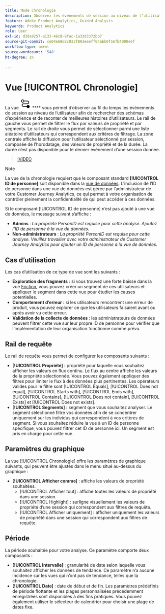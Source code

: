 ```yaml
---
title: Mode Chronologie
description: Observez les événements de session au niveau de l’utilisateur au fil du temps pour trouver des modèles d’expérience.
feature: Adobe Product Analytics, Guided Analysis
keywords: Product Analytics
role: User
exl-id: d3da9257-a133-46c8-8fac-1a33d3372bb7
source-git-commit: ce04e69d2c933f893eeeff04abb0f56fb4000e6f
workflow-type: tm+mt
source-wordcount: '548'
ht-degree: 1%

---
```


# Vue [!UICONTROL Chronologie]

La vue ![Chronologie](/help/assets/icons/Timeline.svg) **** vous permet d’observer au fil du temps les événements de session au niveau de l’utilisateur afin de rechercher des schémas d’expérience et de raconter de meilleures histoires d’utilisateurs. Le rail de gauche vous permet de filtrer le flux par valeurs de propriété et par segments. Le rail de droite vous permet de sélectionner parmi une liste aléatoire d’utilisateurs qui correspondent aux critères de filtrage. La zone centrale affiche la diffusion pour l’utilisateur sélectionné par session, composée de l’horodatage, des valeurs de propriété et de la durée. La durée n’est pas disponible pour le dernier événement d’une session donnée.

>[!VIDEO](https://video.tv.adobe.com/v/3427810/?learn=on)

>[!NOTE]
>
>La vue de la chronologie requiert que le composant standard **[!UICONTROL ID de personne]** soit disponible dans la [ vue de données](/help/data-views/component-reference.md#optional). L’inclusion de l’ID de personne dans une vue de données est gérée par l’administrateur de votre Customer Journey Analytics, ce qui permet à votre organisation de contrôler pleinement la confidentialité de qui peut accéder à ces données.

Si le composant [!UICONTROL ID de personne] n’est pas ajouté à une vue de données, le message suivant s’affiche :

* **Admins** : *La propriété PersonID est requise pour cette analyse. Ajoutez l&#39;ID de personne à la vue de données.*
* **Non-administrateurs** : *La propriété PersonID est requise pour cette analyse. Veuillez travailler avec votre administrateur de Customer Journey Analytics pour ajouter un ID de personne à la vue de données.*

## Cas d’utilisation

Les cas d’utilisation de ce type de vue sont les suivants :

* **Exploration des fragments** : si vous trouvez une forte baisse dans la vue [Friction](funnel.md), vous pouvez créer un segment de ces utilisateurs et appliquer le segment dans cette vue pour étudier les causes potentielles.
* **Comportement d’erreur** : si les utilisateurs rencontrent une erreur de produit, vous pouvez explorer ce que les utilisateurs faisaient avant ou après avoir vu cette erreur.
* **Validation de la collecte de données** : les administrateurs de données peuvent filtrer cette vue sur leur propre ID de personne pour vérifier que l’implémentation de leur organisation fonctionne comme prévu.

## Rail de requête

Le rail de requête vous permet de configurer les composants suivants :

* **[!UICONTROL Propriété]** : propriété pour laquelle vous souhaitez afficher les valeurs en flux continu. Le flux au centre affiche les valeurs de la propriété sélectionnée. Vous pouvez également appliquer des filtres pour limiter le flux à des données plus pertinentes. Les opérateurs valides pour le filtre sont [!UICONTROL Equals], [!UICONTROL Does not equal], [!UICONTROL Starts with], [!UICONTROL Ends with], [!UICONTROL Contains], [!UICONTROL Does not contain], [!UICONTROL Exists] et [!UICONTROL Does not exists].
* **[!UICONTROL Segments]** : segment que vous souhaitez analyser. Le segment sélectionné filtre vos données afin de se concentrer uniquement sur les individus qui correspondent à vos critères de segment. Si vous souhaitez réduire la vue à un ID de personne spécifique, vous pouvez filtrer cet ID de personne ici. Un segment est pris en charge pour cette vue.

## Paramètres du graphique

La vue [!UICONTROL Chronologie] offre les paramètres de graphique suivants, qui peuvent être ajustés dans le menu situé au-dessus du graphique :

* **[!UICONTROL Afficher comme]** : affiche les valeurs de propriété souhaitées.
   * [!UICONTROL Afficher tout] : affiche toutes les valeurs de propriété dans une session.
   * [!UICONTROL Highlight] : surligne visuellement les valeurs de propriété d’une session qui correspondent aux filtres de requête.
   * [!UICONTROL Afficher uniquement] : afficher uniquement les valeurs de propriété dans une session qui correspondent aux filtres de requête.

## Période

La période souhaitée pour votre analyse. Ce paramètre comporte deux composants :

* **[!UICONTROL Intervalle]** : granularité de date selon laquelle vous souhaitez afficher les données de tendance. Ce paramètre n’a aucune incidence sur les vues qui n’ont pas de tendance, telles que la chronologie.
* **[!UICONTROL Date]** : date de début et de fin. Les paramètres prédéfinis de période flottante et les plages personnalisées précédemment enregistrées sont disponibles à des fins pratiques. Vous pouvez également utiliser le sélecteur de calendrier pour choisir une plage de dates fixe.
